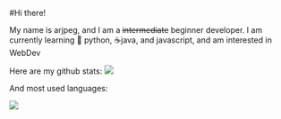 #Hi there!

My name is arjpeg, and I am a ~~intermediate~~ beginner developer.
I am currently learning 🐍 python, ☕java, and javascript, and am interested in WebDev

Here are my github stats:
![](https://github-readme-stats.vercel.app/api?username=arjpeg&show_icons=true&theme=radical&layout=compact)

And most used languages:

![](https://github-readme-stats.vercel.app/api/top-langs/?username=arjpeg&layout=compact&theme=radical)


